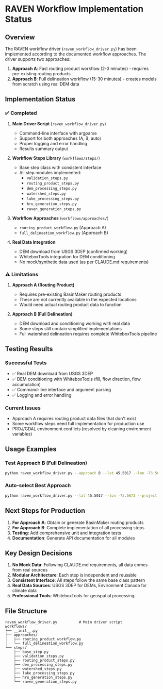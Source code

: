 # RAVEN Workflow Implementation Status

## Overview
The RAVEN workflow driver (`raven_workflow_driver.py`) has been implemented according to the documented workflow approaches. The driver supports two approaches:

1. **Approach A**: Fast routing product workflow (2-3 minutes) - requires pre-existing routing products
2. **Approach B**: Full delineation workflow (15-30 minutes) - creates models from scratch using real DEM data

## Implementation Status

### ✅ Completed
1. **Main Driver Script** (`raven_workflow_driver.py`)
   - Command-line interface with argparse
   - Support for both approaches (A, B, auto)
   - Proper logging and error handling
   - Results summary output

2. **Workflow Steps Library** (`workflows/steps/`)
   - Base step class with consistent interface
   - All step modules implemented:
     - `validation_steps.py`
     - `routing_product_steps.py`
     - `dem_processing_steps.py`
     - `watershed_steps.py`
     - `lake_processing_steps.py`
     - `hru_generation_steps.py`
     - `raven_generation_steps.py`

3. **Workflow Approaches** (`workflows/approaches/`)
   - `routing_product_workflow.py` (Approach A)
   - `full_delineation_workflow.py` (Approach B)

4. **Real Data Integration**
   - DEM download from USGS 3DEP (confirmed working)
   - WhiteboxTools integration for DEM conditioning
   - No mock/synthetic data used (as per CLAUDE.md requirements)

### ⚠️ Limitations

1. **Approach A (Routing Product)**
   - Requires pre-existing BasinMaker routing products
   - These are not currently available in the expected locations
   - Would need actual routing product data to function

2. **Approach B (Full Delineation)**
   - DEM download and conditioning working with real data
   - Some steps still contain simplified implementations
   - Full watershed delineation requires complete WhiteboxTools pipeline

## Testing Results

### Successful Tests
- ✅ Real DEM download from USGS 3DEP
- ✅ DEM conditioning with WhiteboxTools (fill, flow direction, flow accumulation)
- ✅ Command-line interface and argument parsing
- ✅ Logging and error handling

### Current Issues
- Approach A requires routing product data files that don't exist
- Some workflow steps need full implementation for production use
- PROJ/GDAL environment conflicts (resolved by cleaning environment variables)

## Usage Examples

### Test Approach B (Full Delineation)
```bash
python raven_workflow_driver.py --approach B --lat 45.5017 --lon -73.5673 --project "Montreal_Test"
```

### Auto-select Best Approach
```bash
python raven_workflow_driver.py --lat 45.5017 --lon -73.5673 --project "Montreal_Auto"
```

## Next Steps for Production

1. **For Approach A**: Obtain or generate BasinMaker routing products
2. **For Approach B**: Complete implementation of all processing steps
3. **Testing**: Add comprehensive unit and integration tests
4. **Documentation**: Generate API documentation for all modules

## Key Design Decisions

1. **No Mock Data**: Following CLAUDE.md requirements, all data comes from real sources
2. **Modular Architecture**: Each step is independent and reusable
3. **Consistent Interface**: All steps follow the same base class pattern
4. **Real Data Sources**: USGS 3DEP for DEMs, Environment Canada for climate data
5. **Professional Tools**: WhiteboxTools for geospatial processing

## File Structure
```
raven_workflow_driver.py          # Main driver script
workflows/
├── __init__.py
├── approaches/
│   ├── routing_product_workflow.py
│   └── full_delineation_workflow.py
└── steps/
    ├── base_step.py
    ├── validation_steps.py
    ├── routing_product_steps.py
    ├── dem_processing_steps.py
    ├── watershed_steps.py
    ├── lake_processing_steps.py
    ├── hru_generation_steps.py
    └── raven_generation_steps.py
```